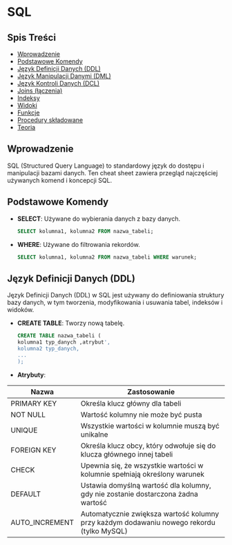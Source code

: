 # SQL

## Spis Treści
- [Wprowadzenie](#wprowadzenie)
- [Podstawowe Komendy](#podstawowe-komendy)
- [Język Definicji Danych (DDL)](#język-definicji-danych-ddl)
- [Język Manipulacji Danymi (DML)](#język-manipulacji-danymi-dml)
- [Język Kontroli Danych (DCL)](#język-kontroli-danych-dcl)
- [Joins (łączenia)](#joins-łączenia)
- [Indeksy](#indeksy)
- [Widoki](#widoki)
- [Funkcje](#funkcje)
- [Procedury składowane](#procedury-składowane)
- [Teoria](#teoria)

## Wprowadzenie
SQL (Structured Query Language) to standardowy język do dostępu i manipulacji bazami danych. Ten cheat sheet zawiera przegląd najczęściej używanych komend i koncepcji SQL.

## Podstawowe Komendy
- **SELECT**: Używane do wybierania danych z bazy danych.
  ```sql
  SELECT kolumna1, kolumna2 FROM nazwa_tabeli;
- **WHERE**: Używane do filtrowania rekordów.
  ```sql
  SELECT kolumna1, kolumna2 FROM nazwa_tabeli WHERE warunek;
## Język Definicji Danych (DDL)
Język Definicji Danych (DDL) w SQL jest używany do definiowania struktury bazy danych, w tym tworzenia, modyfikowania i usuwania tabel, indeksów i widoków.
- **CREATE TABLE**: Tworzy nową tabelę.
  ```sql
  CREATE TABLE nazwa_tabeli (
  kolumna1 typ_danych ,atrybut',
  kolumna2 typ_danych,
  ...
  );
- **Atrybuty**:

| Nazwa | Zastosowanie |
|-------|--------------|
| PRIMARY KEY | Określa klucz główny dla tabeli |
| NOT NULL | Wartość kolumny nie może być pusta |
| UNIQUE | Wszystkie wartości w kolumnie muszą być unikalne |
| FOREIGN KEY | Określa klucz obcy, który odwołuje się do klucza głównego innej tabeli |
| CHECK | Upewnia się, że wszystkie wartości w kolumnie spełniają określony warunek |
| DEFAULT | Ustawia domyślną wartość dla kolumny, gdy nie zostanie dostarczona żadna wartość |
| AUTO_INCREMENT | Automatycznie zwiększa wartość kolumny przy każdym dodawaniu nowego rekordu (tylko MySQL) |
